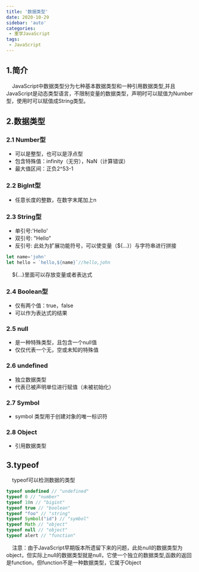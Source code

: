 ```yaml
---
title: '数据类型'
date: 2020-10-29
sidebar: 'auto'
categories:
 - 重学JavaScript
tags:
 - JavaScript
---  
```

## 1.简介

&#160;&#160;&#160;&#160;JavaScript中数据类型分为七种基本数据类型和一种引用数据类型,并且JavaScript是动态类型语言，不限制变量的数据类型，声明时可以赋值为Number型，使用时可以赋值成String类型。  

## 2.数据类型  

### 2.1 Number型  

+ 可以是整型，也可以是浮点型  
+ 包含特殊值：infinity（无穷），NaN（计算错误）
+ 最大值区间：正负2^53-1

### 2.2 BigInt型

+ 任意长度的整数，在数字末尾加上n

### 2.3 String型  

+ 单引号:'Hello'
+ 双引号: "Hello"
+ 反引号: 此处为扩展功能符号，可以使变量（${...}）与字符串进行拼接

```js
let name='john'
let hello = `hello,${name}`//hello,john
```

&#160;&#160;&#160;&#160;${...}里面可以存放变量或者表达式

### 2.4 Boolean型

+ 仅有两个值：true，false  
+ 可以作为表达式的结果  

### 2.5 null

+ 是一种特殊类型，且包含一个null值
+ 仅仅代表一个无，空或未知的特殊值  

### 2.6 undefined

+ 独立数据类型
+ 代表已被声明单位进行赋值（未被初始化）

### 2.7 Symbol

+ symbol 类型用于创建对象的唯一标识符

### 2.8 Object

+ 引用数据类型  

## 3.typeof  

&#160;&#160;&#160;&#160;typeof可以检测数据的类型  

```js
typeof undefined // "undefined"
typeof 0 // "number"
typeof 10n // "bigint"
typeof true // "boolean"
typeof "foo" // "string"
typeof Symbol("id") // "symbol"
typeof Math // "object"
typeof null // "object"
typeof alert // "function"
```

&#160;&#160;&#160;&#160;注意：由于JavaScript早期版本所遗留下来的问题，此处null的数据类型为object，但实际上null的数据类型就是null，它使一个独立的数据类型,函数的返回是function，但function不是一种数据类型，它属于Object
